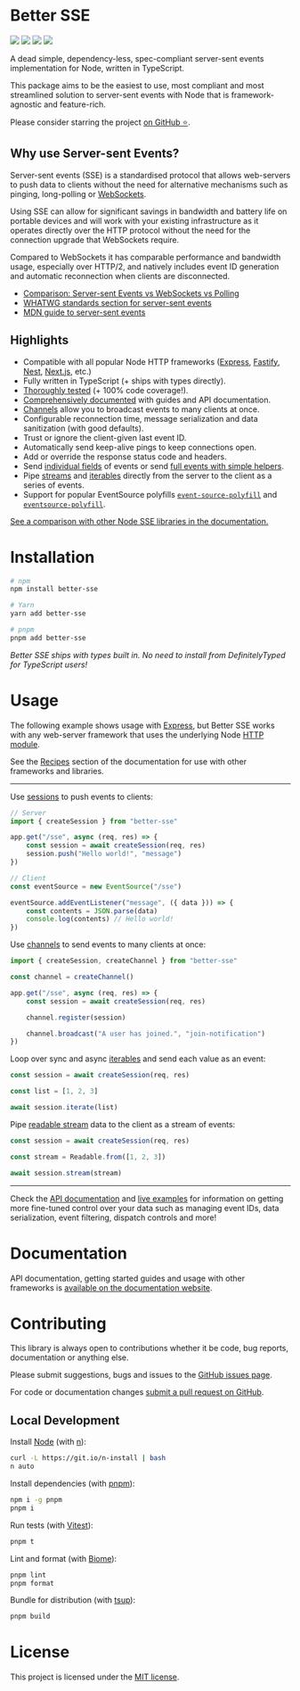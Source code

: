 # Better SSE

<p>
	<img src="https://img.shields.io/npm/v/better-sse?color=blue&style=flat-square" />
	<img src="https://img.shields.io/npm/l/better-sse?color=green&style=flat-square" />
	<img src="https://img.shields.io/npm/dt/better-sse?color=grey&style=flat-square" />
	<a href="https://github.com/MatthewWid/better-sse"><img src="https://img.shields.io/github/stars/MatthewWid/better-sse?style=social" /></a>
</p>

A dead simple, dependency-less, spec-compliant server-sent events implementation for Node, written in TypeScript.

This package aims to be the easiest to use, most compliant and most streamlined solution to server-sent events with Node that is framework-agnostic and feature-rich.

Please consider starring the project [on GitHub ⭐](https://github.com/MatthewWid/better-sse).

## Why use Server-sent Events?

Server-sent events (SSE) is a standardised protocol that allows web-servers to push data to clients without the need for alternative mechanisms such as pinging, long-polling or [WebSockets](https://developer.mozilla.org/en-US/docs/Web/API/WebSockets_API).

Using SSE can allow for significant savings in bandwidth and battery life on portable devices and will work with your existing infrastructure as it operates directly over the HTTP protocol without the need for the connection upgrade that WebSockets require.

Compared to WebSockets it has comparable performance and bandwidth usage, especially over HTTP/2, and natively includes event ID generation and automatic reconnection when clients are disconnected.

* [Comparison: Server-sent Events vs WebSockets vs Polling](https://medium.com/dailyjs/a-comparison-between-websockets-server-sent-events-and-polling-7a27c98cb1e3)
* [WHATWG standards section for server-sent events](https://html.spec.whatwg.org/multipage/server-sent-events.html)
* [MDN guide to server-sent events](https://developer.mozilla.org/en-US/docs/Web/API/Server-sent_events)

## Highlights

* Compatible with all popular Node HTTP frameworks ([Express](https://nodejs.org/api/http.html), [Fastify](https://fastify.dev/), [Nest](https://nestjs.com/), [Next.js](https://nextjs.org/), etc.)
* Fully written in TypeScript (+ ships with types directly).
* [Thoroughly tested](./src/Session.test.ts) (+ 100% code coverage!).
* [Comprehensively documented](https://matthewwid.github.io/better-sse) with guides and API documentation.
* [Channels](https://matthewwid.github.io/better-sse/guides/channels) allow you to broadcast events to many clients at once.
* Configurable reconnection time, message serialization and data sanitization (with good defaults).
* Trust or ignore the client-given last event ID.
* Automatically send keep-alive pings to keep connections open.
* Add or override the response status code and headers.
* Send [individual fields](https://matthewwid.github.io/better-sse/guides/batching#send-individual-event-fields) of events or send [full events with simple helpers](https://matthewwid.github.io/better-sse/reference/api/#sessionpush-data-unknown-eventname-string-eventid-string--this).
* Pipe [streams](https://nodejs.org/api/stream.html#stream_readable_streams) and [iterables](https://developer.mozilla.org/en-US/docs/Web/JavaScript/Guide/Iterators_and_Generators) directly from the server to the client as a series of events.
* Support for popular EventSource polyfills [`event-source-polyfill`](https://www.npmjs.com/package/event-source-polyfill) and [`eventsource-polyfill`](https://www.npmjs.com/package/eventsource-polyfill).

[See a comparison with other Node SSE libraries in the documentation.](https://matthewwid.github.io/better-sse/reference/comparison)

# Installation

```bash
# npm
npm install better-sse

# Yarn
yarn add better-sse

# pnpm
pnpm add better-sse
```

_Better SSE ships with types built in. No need to install from DefinitelyTyped for TypeScript users!_

# Usage

The following example shows usage with [Express](http://expressjs.com/), but Better SSE works with any web-server framework that uses the underlying Node [HTTP module](https://nodejs.org/api/http.html).

See the [Recipes](https://matthewwid.github.io/better-sse/reference/recipes/) section of the documentation for use with other frameworks and libraries.

---

Use [sessions](https://matthewwid.github.io/better-sse/reference/api/#sessionstate) to push events to clients:

```typescript
// Server
import { createSession } from "better-sse"

app.get("/sse", async (req, res) => {
	const session = await createSession(req, res)
	session.push("Hello world!", "message")
})
```

```typescript
// Client
const eventSource = new EventSource("/sse")

eventSource.addEventListener("message", ({ data })) => {
	const contents = JSON.parse(data)
	console.log(contents) // Hello world!
})
```

Use [channels](https://matthewwid.github.io/better-sse/reference/api/#channelstate-sessionstate) to send events to many clients at once:

```typescript
import { createSession, createChannel } from "better-sse"

const channel = createChannel()

app.get("/sse", async (req, res) => {
	const session = await createSession(req, res)

	channel.register(session)

	channel.broadcast("A user has joined.", "join-notification")
})
```

Loop over sync and async [iterables](https://matthewwid.github.io/better-sse/reference/api/#sessioniterate-iterable-iterable--asynciterable-options-object--promisevoid) and send each value as an event:

```typescript
const session = await createSession(req, res)

const list = [1, 2, 3]

await session.iterate(list)
```

Pipe [readable stream](https://matthewwid.github.io/better-sse/reference/api/#sessionstream-stream-readable-options-object--promiseboolean) data to the client as a stream of events:

```typescript
const session = await createSession(req, res)

const stream = Readable.from([1, 2, 3])

await session.stream(stream)
```

---

Check the [API documentation](https://matthewwid.github.io/better-sse/reference/api) and [live examples](./examples) for information on getting more fine-tuned control over your data such as managing event IDs, data serialization, event filtering, dispatch controls and more!

# Documentation

API documentation, getting started guides and usage with other frameworks is [available on the documentation website](https://matthewwid.github.io/better-sse/).

# Contributing

This library is always open to contributions whether it be code, bug reports, documentation or anything else.

Please submit suggestions, bugs and issues to the [GitHub issues page](https://github.com/MatthewWid/better-sse/issues).

For code or documentation changes [submit a pull request on GitHub](https://github.com/MatthewWid/better-sse/pulls).

## Local Development

Install [Node](https://nodejs.org/en) (with [n](https://github.com/tj/n)):

```bash
curl -L https://git.io/n-install | bash
n auto
```

Install dependencies (with [pnpm](https://pnpm.io/)):

```bash
npm i -g pnpm
pnpm i
```

Run tests (with [Vitest](https://vitest.dev/)):

```bash
pnpm t
```

Lint and format (with [Biome](https://biomejs.dev/)):

```bash
pnpm lint
pnpm format
```

Bundle for distribution (with [tsup](https://tsup.egoist.dev/)):

```bash
pnpm build
```

# License

This project is licensed under the [MIT license](https://opensource.org/license/mit/).

